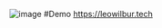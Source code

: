 ![image](https://user-images.githubusercontent.com/31638970/111891449-dbbdbc80-8a25-11eb-9951-b4c4e9a3db7a.png)
#Demo https://leowilbur.tech
